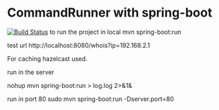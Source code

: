 # CommandRunner with spring-boot
[![Build Status](https://travis-ci.org/ozkanpakdil/CommandRunner.svg?branch=master)](https://travis-ci.org/ozkanpakdil/CommandRunner)
to run the project in local
mvn spring-boot:run

test url http://localhost:8080/whois?ip=192.168.2.1

For caching hazelcast used.

run in the server

nohup mvn spring-boot:run > log.log 2>&1&

run in port 80
sudo mvn spring-boot:run -Dserver.port=80
